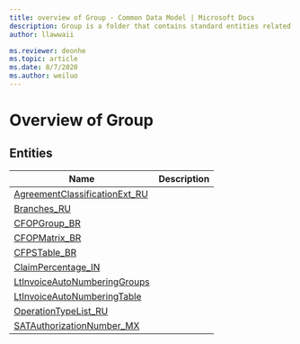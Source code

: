 ```yaml
---
title: overview of Group - Common Data Model | Microsoft Docs
description: Group is a folder that contains standard entities related to the Common Data Model.
author: llawwaii

ms.reviewer: deonhe
ms.topic: article
ms.date: 8/7/2020
ms.author: weiluo
---
```


# Overview of Group


## Entities

|Name|Description|
|---|---|
|[AgreementClassificationExt_RU](AgreementClassificationExt_RU.md)||
|[Branches_RU](Branches_RU.md)||
|[CFOPGroup_BR](CFOPGroup_BR.md)||
|[CFOPMatrix_BR](CFOPMatrix_BR.md)||
|[CFPSTable_BR](CFPSTable_BR.md)||
|[ClaimPercentage_IN](ClaimPercentage_IN.md)||
|[LtInvoiceAutoNumberingGroups](LtInvoiceAutoNumberingGroups.md)||
|[LtInvoiceAutoNumberingTable](LtInvoiceAutoNumberingTable.md)||
|[OperationTypeList_RU](OperationTypeList_RU.md)||
|[SATAuthorizationNumber_MX](SATAuthorizationNumber_MX.md)||
